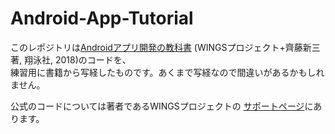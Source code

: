 # Android-App-Tutorial
このレポジトリは[Androidアプリ開発の教科書](https://www.amazon.co.jp/exec/obidos/ASIN/4798152021/
)
(WINGSプロジェクト+齊藤新三著, 翔泳社, 2018)のコードを、  
練習用に書籍から写経したものです。あくまで写経なので間違いがあるかもしれません。

公式のコードについては著者であるWINGSプロジェクトの
[サポートページ](https://wings.msn.to/index.php/-/A-03/978-4-7981-5202-8/)にあります。
